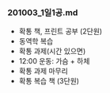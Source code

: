 ### 201003_1일1공.md

- 확통 책, 프린트 공부 (2단원)
- 동역학 복습
- 확통 과제(시간 있으면)
- 12:00 운동: 가슴 + 하체
- 확통 과제 마무리
- 확통 복습 책 (3단원)

